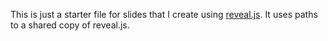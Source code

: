 This is just a starter file for slides that I create using [reveal.js](https://github.com/hakimel/reveal.js/). It uses paths to a shared copy of reveal.js.
